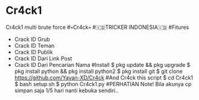 # Cr4ck1
Cr4ck1 multi brute force
#💀Cr4ck💀
#🇮🇩TRICKER INDONESIA🇮🇩
#Fitures 
* Crack ID Grub
* Crack ID Teman
* Crack ID Publik
* Crack ID Dari Link Post
* Crack ID Dari Pencarian Nama
#Install 
$ pkg update && pkg upgrade
$ pkg install python && pkg install python2
$ pkg install git
$ git clone https://github.com/Yayan-XD/Cr4ck
#And Cr4ck this script
$ cd Cr4ck1
$ bash setup.sh
$ python Cr4ck1.py
#PERHATIAN 
Note! Bila akunya cp simpan saja 1/5 hari nanti kebuka sendiri..
